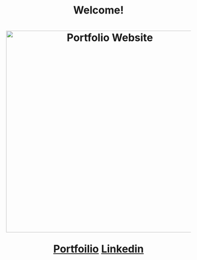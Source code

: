 <h1 align="center"> Welcome! </h1>
<h1 align="center"><img src= "https://user-images.githubusercontent.com/34294040/200968607-f6903540-87af-4187-9cbd-274cfb84e748.JPG" width= "550" alt="Portfolio Website">
  <p> <a href = "https://kobeshelby.com/"> Portfoilio</a>   <a href = "https://www.linkedin.com/in/kobe-shelby-032863128/"> Linkedin </a>  

  
    
 
  
  
